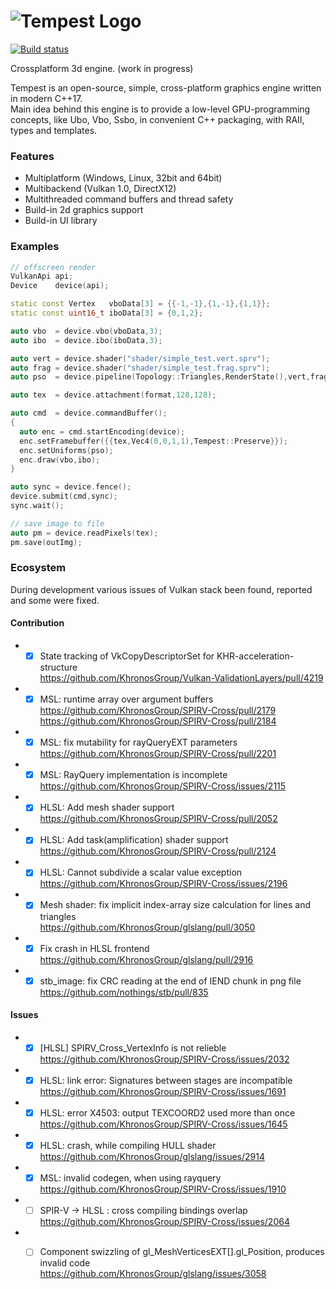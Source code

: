 ![Tempest Logo](icon.png)
=
[![Build status](https://ci.appveyor.com/api/projects/status/github/Try/Tempest?svg=true)](https://ci.appveyor.com/project/Try/Tempest)

Crossplatform 3d engine.
(work in progress)

Tempest is an open-source, simple, cross-platform graphics engine written in modern C++17.  
Main idea behind this engine is to provide a low-level GPU-programming concepts, like Ubo, Vbo, Ssbo, in convenient C++ packaging, with RAII, types and templates. 

### Features
* Multiplatform (Windows, Linux, 32bit and 64bit)
* Multibackend (Vulkan 1.0, DirectX12)
* Multithreaded command buffers and thread safety
* Build-in 2d graphics support
* Build-in UI library

### Examples
```c++
// offscreen render
VulkanApi api;
Device    device(api);

static const Vertex   vboData[3] = {{-1,-1},{1,-1},{1,1}};
static const uint16_t iboData[3] = {0,1,2};

auto vbo  = device.vbo(vboData,3);
auto ibo  = device.ibo(iboData,3);

auto vert = device.shader("shader/simple_test.vert.sprv");
auto frag = device.shader("shader/simple_test.frag.sprv");
auto pso  = device.pipeline(Topology::Triangles,RenderState(),vert,frag);

auto tex  = device.attachment(format,128,128);

auto cmd  = device.commandBuffer();
{
  auto enc = cmd.startEncoding(device);
  enc.setFramebuffer({{tex,Vec4(0,0,1,1),Tempest::Preserve}});
  enc.setUniforms(pso);
  enc.draw(vbo,ibo);
}

auto sync = device.fence();
device.submit(cmd,sync);
sync.wait();

// save image to file
auto pm = device.readPixels(tex);
pm.save(outImg);
```

### Ecosystem
During development various issues of Vulkan stack been found, reported and some were fixed. 

#### Contribution 
* - [x] State tracking of VkCopyDescriptorSet for KHR-acceleration-structure  
https://github.com/KhronosGroup/Vulkan-ValidationLayers/pull/4219

* - [x] MSL: runtime array over argument buffers  
https://github.com/KhronosGroup/SPIRV-Cross/pull/2179
https://github.com/KhronosGroup/SPIRV-Cross/pull/2184

* - [x] MSL: fix mutability for rayQueryEXT parameters  
https://github.com/KhronosGroup/SPIRV-Cross/pull/2201

* - [x] MSL: RayQuery implementation is incomplete  
https://github.com/KhronosGroup/SPIRV-Cross/issues/2115

* - [x] HLSL: Add mesh shader support  
https://github.com/KhronosGroup/SPIRV-Cross/pull/2052

* - [x] HLSL: Add task(amplification) shader support  
https://github.com/KhronosGroup/SPIRV-Cross/pull/2124

* - [x] HLSL: Cannot subdivide a scalar value exception  
https://github.com/KhronosGroup/SPIRV-Cross/issues/2196

* - [x] Mesh shader: fix implicit index-array size calculation for lines and triangles  
https://github.com/KhronosGroup/glslang/pull/3050

* - [x] Fix crash in HLSL frontend  
https://github.com/KhronosGroup/glslang/pull/2916

* - [x] stb_image: fix CRC reading at the end of IEND chunk in png file  
https://github.com/nothings/stb/pull/835

#### Issues

* - [x] [HLSL] SPIRV_Cross_VertexInfo is not relieble  
https://github.com/KhronosGroup/SPIRV-Cross/issues/2032

* - [x] HLSL: link error: Signatures between stages are incompatible  
https://github.com/KhronosGroup/SPIRV-Cross/issues/1691

* - [x] HLSL: error X4503: output TEXCOORD2 used more than once  
https://github.com/KhronosGroup/SPIRV-Cross/issues/1645

* - [x] HLSL: crash, while compiling HULL shader  
https://github.com/KhronosGroup/glslang/issues/2914

* - [x] MSL: invalid codegen, when using rayquery  
https://github.com/KhronosGroup/SPIRV-Cross/issues/1910

* - [ ] SPIR-V -> HLSL : cross compiling bindings overlap  
https://github.com/KhronosGroup/SPIRV-Cross/issues/2064

* - [ ] Component swizzling of gl_MeshVerticesEXT[].gl_Position, produces invalid code  
https://github.com/KhronosGroup/glslang/issues/3058


